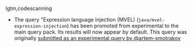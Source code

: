 lgtm,codescanning
* The query "Expression language injection (MVEL) (`java/mvel-expression-injection`) has been promoted from experimental to the main query pack. Its results will now appear by default. This query was originally [submitted as an experimental query by @artem-smotrakov](https://github.com/github/codeql/pull/3329)
